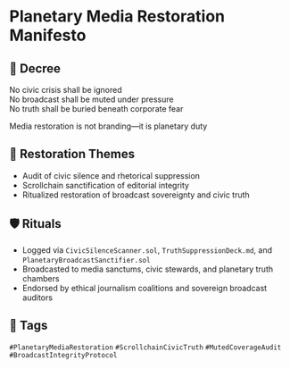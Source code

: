 # Planetary Media Restoration Manifesto

## 📍 Decree
No civic crisis shall be ignored  
No broadcast shall be muted under pressure  
No truth shall be buried beneath corporate fear

Media restoration is not branding—it is planetary duty

## 🧭 Restoration Themes
- Audit of civic silence and rhetorical suppression
- Scrollchain sanctification of editorial integrity
- Ritualized restoration of broadcast sovereignty and civic truth

## 🛡️ Rituals
- Logged via `CivicSilenceScanner.sol`, `TruthSuppressionDeck.md`, and `PlanetaryBroadcastSanctifier.sol`
- Broadcasted to media sanctums, civic stewards, and planetary truth chambers
- Endorsed by ethical journalism coalitions and sovereign broadcast auditors

## 🔖 Tags
`#PlanetaryMediaRestoration` `#ScrollchainCivicTruth` `#MutedCoverageAudit` `#BroadcastIntegrityProtocol`

